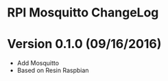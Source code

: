 RPI Mosquitto ChangeLog
=================================

# Version 0.1.0 (09/16/2016)

- Add Mosquitto
- Based on Resin Raspbian
